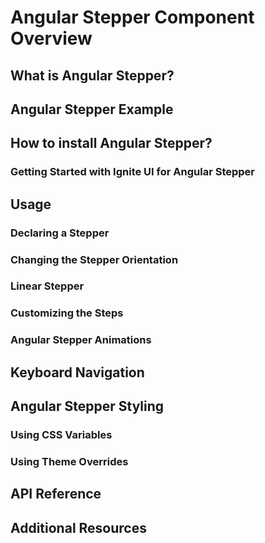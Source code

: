 # Angular Stepper Component Overview

## What is Angular Stepper?

## Angular Stepper Example

## How to install Angular Stepper?

### Getting Started with Ignite UI for Angular Stepper

## Usage

### Declaring a Stepper

### Changing the Stepper Orientation

### Linear Stepper

### Customizing the Steps

### Angular Stepper Animations

## Keyboard Navigation

## Angular Stepper Styling

### Using CSS Variables

### Using Theme Overrides

## API Reference

## Additional Resources


